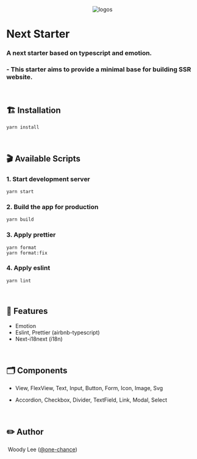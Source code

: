 <p align="center">
  <img src="https://user-images.githubusercontent.com/36535944/178201402-7f356e49-beeb-4152-ac1f-692aaefeeb5d.svg" alt="logos">
</p>

# <b> Next Starter </b>

### A next starter based on typescript and emotion.

### - This starter aims to provide a minimal base for building SSR website.

<br >

## 🏗 <b> Installation </b>

```
yarn install
```

<br>

## 🎬 <b> Available Scripts </b>

### 1. Start development server

```
yarn start
```

### 2. Build the app for production

```
yarn build
```

### 3. Apply prettier

```
yarn format
yarn format:fix
```

### 4. Apply eslint

```
yarn lint
```

<br>

## 📜 <b> Features </b>

- Emotion
- Eslint, Prettier (airbnb-typescript)
- Next-i18next (i18n)

<br>

## 🗂 <b> Components </b>

- View, FlexView, Text, Input, Button, Form, Icon, Image, Svg

- Accordion, Checkbox, Divider, TextField, Link, Modal, Select

<br>

## ✏️ <b> Author </b>

&nbsp;Woody Lee ([@one-chance](https://github.com/one-chance))
